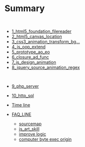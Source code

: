# Summary ​
​
* [1_html5_foundation_filereader](day1_html5_foundation.md)
​
* [2_html5_canvas_location](day2_html5_canvas_location.md)
​
* [3_css3_animation_transform_bg...](day3_css3.md)
​
* [4_js_oop_extend](day4_js_oop_extend.md)
​
* [5_prototype_ao_eo](day5_prototype_ao_eo.md)
​
* [6_closure_ad_func](day6_closure_ad_func.md)
​
* [7_js_design_animation](day7_js_design_animation.md)
​
* [8_jquery_source_animation_regex](day8_jquery_source_animation_regex.md)

​
* [9_php_server](day9_php_server.md)
​
* [10_http_sql](day10_http_sql.md)

* [Time line](tLine.md)
​
* [FAQ_LINE](FAQ_LINE/README.md)
  * [sourcemap](FAQ_LINE/source_map.md)
  * [js_art_skill](FAQ_LINE/js_art_skill.md)
  * [improve logic](FAQ_LINE/Improve_logic.md)
  * [computer byte exec origin](FAQ_LINE/byte_computer_exec_origin.md)
